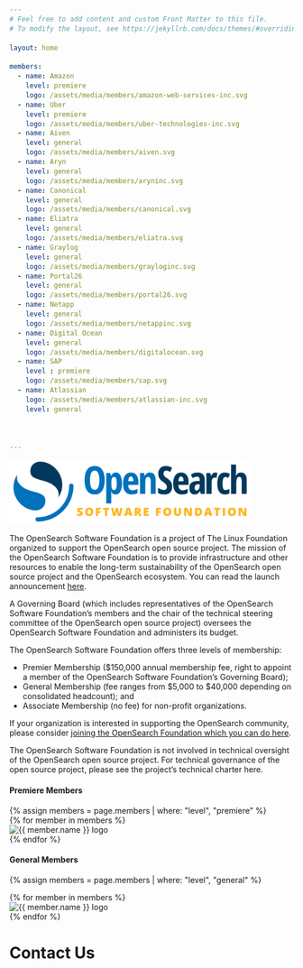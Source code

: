 ```yaml
---
# Feel free to add content and custom Front Matter to this file.
# To modify the layout, see https://jekyllrb.com/docs/themes/#overriding-theme-defaults

layout: home

members: 
  - name: Amazon
    level: premiere
    logo: /assets/media/members/amazon-web-services-inc.svg
  - name: Uber
    level: premiere
    logo: /assets/media/members/uber-technologies-inc.svg
  - name: Aiven
    level: general
    logo: /assets/media/members/aiven.svg
  - name: Aryn
    level: general
    logo: /assets/media/members/aryninc.svg
  - name: Canonical
    level: general
    logo: /assets/media/members/canonical.svg
  - name: Eliatra
    level: general
    logo: /assets/media/members/eliatra.svg
  - name: Graylog
    level: general
    logo: /assets/media/members/grayloginc.svg
  - name: Portal26
    level: general
    logo: /assets/media/members/portal26.svg
  - name: Netapp
    level: general
    logo: /assets/media/members/netappinc.svg
  - name: Digital Ocean
    level: general
    logo: /assets/media/members/digitalocean.svg
  - name: SAP
    level : premiere
    logo: /assets/media/members/sap.svg
  - name: Atlassian
    logo: /assets/media/members/atlassian-inc.svg
    level: general
    
    
    
---
```

<img class="img-fluid " src="/assets/media/ossf-logo.png" width="85%">

The OpenSearch Software Foundation is a project of The Linux Foundation organized to support the OpenSearch open source project.  The mission of the OpenSearch Software Foundation is to provide infrastructure and other resources to enable the long-term sustainability of the OpenSearch open source project and the OpenSearch ecosystem.  You can read the launch announcement [here](https://www.linuxfoundation.org/press/linux-foundation-announces-opensearch-software-foundation-to-foster-open-collaboration-in-search-and-analytics).

A Governing Board (which includes representatives of the OpenSearch Software Foundation’s members and the chair of the technical steering committee of the OpenSearch open source project) oversees the OpenSearch Software Foundation and administers its budget.

The OpenSearch Software Foundation offers three levels of membership:

* Premier Membership ($150,000 annual membership fee, right to appoint a member of the OpenSearch Software Foundation’s Governing Board);
* General Membership (fee ranges from $5,000 to $40,000 depending on consolidated headcount); and
* Associate Membership (no fee) for non-profit organizations.

If your organization is interested in supporting the OpenSearch community, please consider [joining the OpenSearch Foundation which you can do here](https://enrollment.lfx.linuxfoundation.org/?project=opensearch-foundation).

The OpenSearch Software Foundation is not involved in technical oversight of the OpenSearch open source project.  For technical governance of the open source project, please see the project’s technical charter here.

#### Premiere Members

<div class="container rounded shadow p-3 m-3">
{% assign members = page.members | where: "level", "premiere" %}

<div class="container">
<div class="row">
{% for member in members %}
<div class="col-3 rounded p-3 m-3 justify-content-center d-flex">
  <img src="{{ member.logo }}"  alt="{{ member.name }} logo">
</div>
{% endfor %}
</div>
</div>
</div>


#### General Members

<div class="container rounded shadow p-3 m-3">

{% assign members = page.members | where: "level", "general" %}

<div class="container">
<div class="row">
{% for member in members %}
<div class="col-3 rounded p-3 m-3 d-flex justify-content-center">
<img src="{{ member.logo }}" alt="{{ member.name }} logo">
</div>
{% endfor %}
</div>
</div>
</div>


# Contact Us

<script charset="utf-8" type="text/javascript" src="https://js.hsforms.net/forms/embed/v2.js"></script>
<script>
  hbspt.forms.create({
    region: "na1",
    portalId: "8112310",
    formId: "380b9049-2a88-46b8-ac88-e5405e771a1b"
  });
</script>
